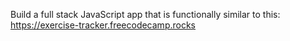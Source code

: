Build a full stack JavaScript app that is functionally similar to this: https://exercise-tracker.freecodecamp.rocks
